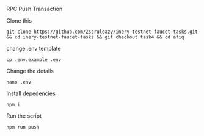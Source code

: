 RPC Push Transaction

Clone this 

```
git clone https://github.com/Zscruleazy/inery-testnet-faucet-tasks.git && cd inery-testnet-faucet-tasks && git checkout task4 && cd afiq
```

change .env template

```
cp .env.example .env
```

Change the details

```
nano .env
```


Install depedencies

```
npm i
```

Run the script

```
npm run push
```